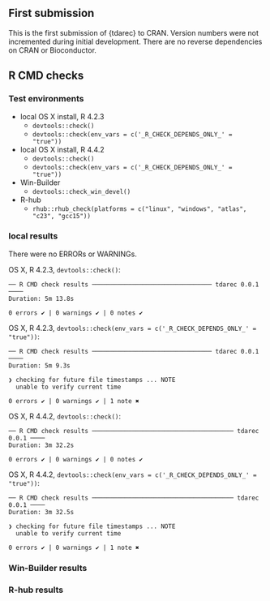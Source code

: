 ## First submission

This is the first submission of {tdarec} to CRAN.
Version numbers were not incremented during initial development.
There are no reverse dependencies on CRAN or Bioconductor.

## R CMD checks

### Test environments

* local OS X install, R 4.2.3
  * `devtools::check()`
  * `devtools::check(env_vars = c('_R_CHECK_DEPENDS_ONLY_' = "true"))`
* local OS X install, R 4.4.2
  * `devtools::check()`
  * `devtools::check(env_vars = c('_R_CHECK_DEPENDS_ONLY_' = "true"))`
* Win-Builder
  * `devtools::check_win_devel()`
* R-hub
  * `rhub::rhub_check(platforms = c("linux", "windows", "atlas", "c23", "gcc15"))`

### local results

There were no ERRORs or WARNINGs.

OS X, R 4.2.3, `devtools::check()`:

```
── R CMD check results ───────────────────────────────── tdarec 0.0.1 ────
Duration: 5m 13.8s

0 errors ✔ | 0 warnings ✔ | 0 notes ✔
```

OS X, R 4.2.3, `devtools::check(env_vars = c('_R_CHECK_DEPENDS_ONLY_' = "true"))`:

```
── R CMD check results ───────────────────────────────── tdarec 0.0.1 ────
Duration: 5m 9.3s

❯ checking for future file timestamps ... NOTE
  unable to verify current time

0 errors ✔ | 0 warnings ✔ | 1 note ✖
```

OS X, R 4.4.2, `devtools::check()`:

```
── R CMD check results ─────────────────────────────────────── tdarec 0.0.1 ────
Duration: 3m 32.2s

0 errors ✔ | 0 warnings ✔ | 0 notes ✔
```

OS X, R 4.4.2, `devtools::check(env_vars = c('_R_CHECK_DEPENDS_ONLY_' = "true"))`:

```
── R CMD check results ─────────────────────────────────────── tdarec 0.0.1 ────
Duration: 3m 32.5s

❯ checking for future file timestamps ... NOTE
  unable to verify current time

0 errors ✔ | 0 warnings ✔ | 1 note ✖
```

### Win-Builder results



### R-hub results


